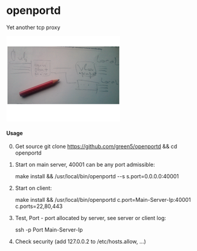 # openportd
Yet another tcp proxy

![ScreenShot](https://github.com/green5/openportd/blob/master/README.png?raw=true)

#### Usage

0. Get source
    git clone https://github.com/green5/openportd && cd openportd

1. Start on main server, 40001 can be any port admissible:

    make install &&
    /usr/local/bin/openportd --s s.port=0.0.0.0:40001
   
2. Start on client:

    make install &&
    /usr/local/bin/openportd c.port=Main-Server-Ip:40001 c.ports=22,80,443

3. Test, Port - port allocated by server, see server or client log:

    ssh -p Port Main-Server-Ip
  
4. Check security (add 127.0.0.2 to /etc/hosts.allow, ...)
